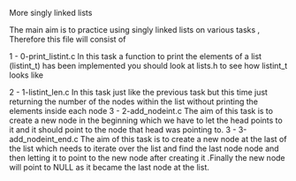 More singly linked lists

The main aim is to practice using singly linked lists on various tasks , Therefore this file will consist of

1 - 0-print_listint.c
In this task a function to print the elements of a list (listint_t) has been implemented
you should look at lists.h to see how listint_t looks like

2 - 1-listint_len.c
In this task just like the previous task but this time just returning the number of the nodes within the list
without printing the elements inside each node 
3 - 2-add_nodeint.c
The aim of this task is to create a new node in the beginning which we have to let the head points to it and it should point
to the node that head was pointing to.
3 - 3-add_nodeint_end.c
The aim of this task is to create a new node at the last of the list which needs to iterate over the list and find the last
node node and then letting it to point to the new node after creating it .Finally the new node will point to NULL as it became
the last node at the list. 
